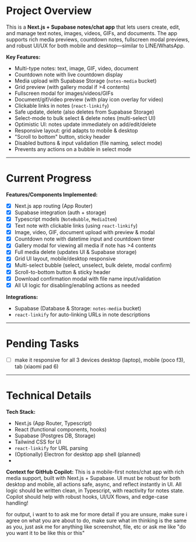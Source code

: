 # Project Overview

This is a **Next.js + Supabase notes/chat app** that lets users create, edit, and manage text notes, images, videos, GIFs, and documents.
The app supports rich media previews, countdown notes, fullscreen modal previews, and robust UI/UX for both mobile and desktop—similar to LINE/WhatsApp.

**Key Features:**

- Multi-type notes: text, image, GIF, video, document
- Countdown note with live countdown display
- Media upload with Supabase Storage (`notes-media` bucket)
- Grid preview (with gallery modal if >4 contents)
- Fullscreen modal for images/videos/GIFs
- Document/gif/video preview (with play icon overlay for video)
- Clickable links in notes (`react-linkify`)
- Safe update, delete (also deletes from Supabase Storage)
- Select-mode to bulk select & delete notes (multi-select UI)
- Optimistic UI: notes update immediately on add/edit/delete
- Responsive layout: grid adapts to mobile & desktop
- "Scroll to bottom" button, sticky header
- Disabled buttons & input validation (file naming, select mode)
- Prevents any actions on a bubble in select mode

---

# Current Progress

**Features/Components Implemented:**

- [X] Next.js app routing (App Router)
- [X] Supabase integration (auth + storage)
- [X] Typescript models (`NoteBubble`, `MediaItem`)
- [X] Text note with clickable links (using `react-linkify`)
- [X] Image, video, GIF, document upload with preview & modal
- [X] Countdown note with datetime input and countdown timer
- [X] Gallery modal for viewing all media if note has >4 contents
- [X] Full media delete (updates UI & Supabase storage)
- [X] Grid UI layout, mobile/desktop responsive
- [X] Multi-select bubble (select, unselect, bulk delete, modal confirm)
- [X] Scroll-to-bottom button & sticky header
- [X] Download confirmation modal with file name input/validation
- [X] All UI logic for disabling/enabling actions as needed

**Integrations:**

- Supabase (Database & Storage: `notes-media` bucket)
- `react-linkify` for auto-linking URLs in note descriptions

---

# Pending Tasks

- [ ] make it responsive for all 3 devices desktop (laptop), mobile (poco f3), tab (xiaomi pad 6)

---

# Technical Details

**Tech Stack:**

- Next.js (App Router, Typescript)
- React (functional components, hooks)
- Supabase (Postgres DB, Storage)
- Tailwind CSS for UI
- `react-linkify` for URL parsing
- (Optionally) Electron for desktop app shell (planned)
- 

**Context for GitHub Copilot:**
This is a mobile-first notes/chat app with rich media support, built with Next.js + Supabase.
UI must be robust for both desktop and mobile, all actions safe, async, and reflect instantly in UI.
All logic should be written clean, in Typescript, with reactivity for notes state.
Copilot should help with robust hooks, UI/UX flows, and edge-case handling!

for output, i want to to ask me for more detail if you are unsure, make sure i agree on what you are about to do, make sure what im thinking is the same as you, just ask me for anything like screenshot, file, etc or ask me like "do you want it to be like this or this"
